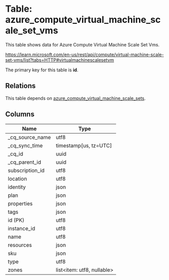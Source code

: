 # Table: azure_compute_virtual_machine_scale_set_vms

This table shows data for Azure Compute Virtual Machine Scale Set Vms.

https://learn.microsoft.com/en-us/rest/api/compute/virtual-machine-scale-set-vms/list?tabs=HTTP#virtualmachinescalesetvm

The primary key for this table is **id**.

## Relations

This table depends on [azure_compute_virtual_machine_scale_sets](azure_compute_virtual_machine_scale_sets).

## Columns

| Name          | Type          |
| ------------- | ------------- |
|_cq_source_name|utf8|
|_cq_sync_time|timestamp[us, tz=UTC]|
|_cq_id|uuid|
|_cq_parent_id|uuid|
|subscription_id|utf8|
|location|utf8|
|identity|json|
|plan|json|
|properties|json|
|tags|json|
|id (PK)|utf8|
|instance_id|utf8|
|name|utf8|
|resources|json|
|sku|json|
|type|utf8|
|zones|list<item: utf8, nullable>|